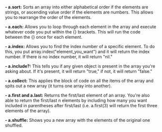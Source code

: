 **- a.sort:** Sorts an array into either alphabetical order if the elements are strings, or ascending value order if the elements are numbers. This allows you to rearrange the order of the elements.

**- a.each:** Allows you to loop through each element in the array and execute whatever code you put within the {} brackets. This will run the code between the {} once for each element.

**- a.index:** Allows you to find the index number of a specific element. To do this, you put array.index("element_you_want") and it will return the index number. If there is no index number, it will return "nil."

**- a.include?:** This tells you if any given object is present in the array you're asking about. If it's present, it will return "true," if not, it will return "false."

**- a.collect:** This applies the block of code on all the items of the array and spits out a new array (it turns one array into another).

**- a.first and a.last:** Returns the first/last element of an array. You're also able to return the first/last n elements by including how many you want included in parentheses after first/last (i.e. a.first(3) will return the first three elements of the array).

**- a.shuffle:** Shows you a new array with the elements of the original one shuffled.
